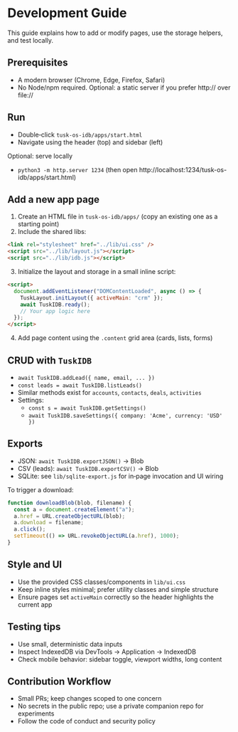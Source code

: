 # Development Guide

This guide explains how to add or modify pages, use the storage helpers, and test locally.

## Prerequisites

- A modern browser (Chrome, Edge, Firefox, Safari)
- No Node/npm required. Optional: a static server if you prefer http:// over file://

## Run

- Double‑click `tusk-os-idb/apps/start.html`
- Navigate using the header (top) and sidebar (left)

Optional: serve locally

- `python3 -m http.server 1234` (then open http://localhost:1234/tusk-os-idb/apps/start.html)

## Add a new app page

1. Create an HTML file in `tusk-os-idb/apps/` (copy an existing one as a starting point)
2. Include the shared libs:

```html
<link rel="stylesheet" href="../lib/ui.css" />
<script src="../lib/layout.js"></script>
<script src="../lib/idb.js"></script>
```

3. Initialize the layout and storage in a small inline script:

```html
<script>
  document.addEventListener("DOMContentLoaded", async () => {
    TuskLayout.initLayout({ activeMain: "crm" });
    await TuskIDB.ready();
    // Your app logic here
  });
</script>
```

4. Add page content using the `.content` grid area (cards, lists, forms)

## CRUD with `TuskIDB`

- `await TuskIDB.addLead({ name, email, ... })`
- `const leads = await TuskIDB.listLeads()`
- Similar methods exist for `accounts`, `contacts`, `deals`, `activities`
- Settings:
  - `const s = await TuskIDB.getSettings()`
  - `await TuskIDB.saveSettings({ company: 'Acme', currency: 'USD' })`

## Exports

- JSON: `await TuskIDB.exportJSON()` → Blob
- CSV (leads): `await TuskIDB.exportCSV()` → Blob
- SQLite: see `lib/sqlite-export.js` for in‑page invocation and UI wiring

To trigger a download:

```js
function downloadBlob(blob, filename) {
  const a = document.createElement("a");
  a.href = URL.createObjectURL(blob);
  a.download = filename;
  a.click();
  setTimeout(() => URL.revokeObjectURL(a.href), 1000);
}
```

## Style and UI

- Use the provided CSS classes/components in `lib/ui.css`
- Keep inline styles minimal; prefer utility classes and simple structure
- Ensure pages set `activeMain` correctly so the header highlights the current app

## Testing tips

- Use small, deterministic data inputs
- Inspect IndexedDB via DevTools → Application → IndexedDB
- Check mobile behavior: sidebar toggle, viewport widths, long content

## Contribution Workflow

- Small PRs; keep changes scoped to one concern
- No secrets in the public repo; use a private companion repo for experiments
- Follow the code of conduct and security policy
